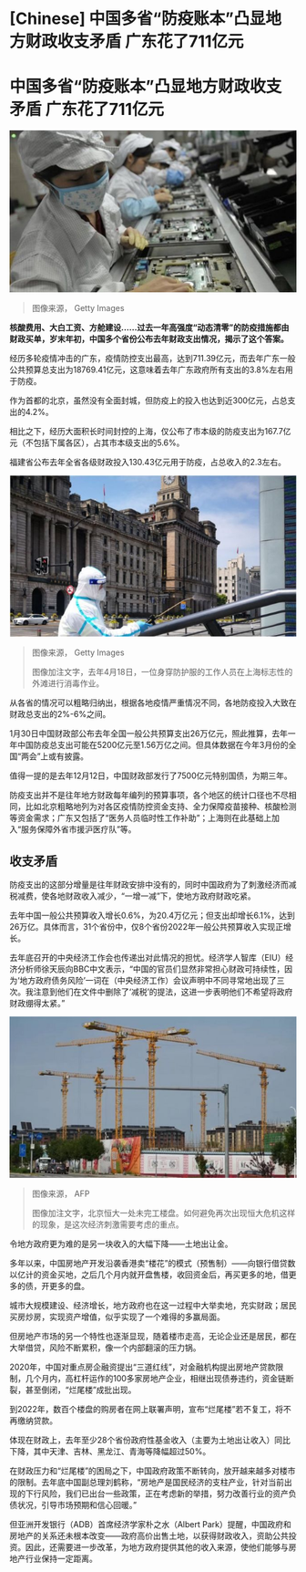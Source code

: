 # [Chinese] 中国多省“防疫账本”凸显地方财政收支矛盾 广东花了711亿元

#  中国多省“防疫账本”凸显地方财政收支矛盾 广东花了711亿元


![手机的生产线上，成千上万的工人并排而坐](_110864127_b3cf90f7-c5cc-470b-80c2-ef0b30252ebb.jpg)

> 图像来源，  Getty Images

**核酸费用、大白工资、方舱建设……过去一年高强度“动态清零”的防疫措施都由财政买单，岁末年初，中国多个省份公布去年财政支出情况，揭示了这个答案。**

经历多轮疫情冲击的广东，疫情防控支出最高，达到711.39亿元，而去年广东一般公共预算总支出为18769.41亿元，这意味着去年广东政府所有支出的3.8%左右用于防疫。

作为首都的北京，虽然没有全面封城，但防疫上的投入也达到近300亿元，占总支出的4.2%。

相比之下，经历大面积长时间封控的上海，仅公布了市本级的防疫支出为167.7亿元（不包括下属各区），占其市本级支出的5.6%。

福建省公布去年全省各级财政投入130.43亿元用于防疫，占总收入的2.3左右。

![去年4月18日，一位身穿防护服的工作人员在上海标志性的外滩进行消毒作业。](_124245751_gettyimages-1392299137.jpg)

> 图像来源，  Getty Images
>
> 图像加注文字，去年4月18日，一位身穿防护服的工作人员在上海标志性的外滩进行消毒作业。

从各省的情况可以粗略归纳出，根据各地疫情严重情况不同，各地防疫投入大致在财政总支出的2%-6%之间。

1月30日中国财政部公布去年全国一般公共预算支出26万亿元，照此推算，去年一年中国防疫总支出可能在5200亿元至1.56万亿之间。但具体数据在今年3月份的全国“两会”上或有披露。

值得一提的是去年12月12日，中国财政部发行了7500亿元特别国债，为期三年。

防疫支出并不是往年地方财政每年编列的预算事项，各个地区的统计口径也不尽相同，比如北京粗略地列为对各区疫情防控资金支持、全力保障疫苗接种、核酸检测等资金需求；广东又包括了“医务人员临时性工作补助”；上海则在此基础上加入“服务保障外省市援沪医疗队”等。

##  收支矛盾

防疫支出的这部分增量是往年财政安排中没有的，同时中国政府为了刺激经济而减税减费，使各地财政收入减少，“一增一减”下，使地方政府财政吃紧。

去年中国一般公共预算收入增长0.6%，为20.4万亿元；但支出却增长6.1%，达到26万亿。具体而言，31个省份中，仅8个省份2022年一般公共预算收入实现正增长。

去年底召开的中央经济工作会也传递出对此情况的担忧。经济学人智库（EIU）经济分析师徐天辰向BBC中文表示，“中国的官员们显然非常担心财政可持续性，因为‘地方政府债务风险’一词在（中央经济工作）会议声明中不同寻常地出现了三次。我注意到他们在文件中删除了‘减税’的提法，这进一步表明他们不希望将政府财政绷得太紧。”

![北京恒大一处未完工楼盘。如何避免再次出现恒大危机这样的现象，是这次经济刺激需要考虑的重点。](_126780178_whatsubject.jpg)

> 图像来源，  AFP
>
> 图像加注文字，北京恒大一处未完工楼盘。如何避免再次出现恒大危机这样的现象，是这次经济刺激需要考虑的重点。

令地方政府更为难的是另一块收入的大幅下降——土地出让金。

多年以来，中国房地产开发沿袭香港卖“楼花”的模式（预售制）——向银行借贷数以亿计的资金买地，之后几个月内就开盘售楼，收回资金后，再买更多的地，借更多的债，开更多的盘。

城市大规模建设、经济增长，地方政府也在这一过程中大举卖地，充实财政；居民买房炒房，实现资产增值，似乎实现了一个难得的多赢局面。

但房地产市场的另一个特性也逐渐显现，随着楼市走高，无论企业还是居民，都在大举借贷，风险不断累积，像一个内部翻滚的压力锅。

2020年，中国对重点房企融资提出“三道红线”，对金融机构提出房地产贷款限制，几个月内，高杠杆运作的100多家房地产企业，相继出现债券违约，资金链断裂，甚至倒闭，“烂尾楼”成批出现。

到2022年，数百个楼盘的购房者在网上联署声明，宣布“烂尾楼”若不复工，将不再缴纳贷款。

体现在财政上，去年至少28个省份政府性基金收入（主要为土地出让收入）同比下降，其中天津、吉林、黑龙江、青海等降幅超过50%。

在财政压力和“烂尾楼”的困局之下，中国政府政策不断转向，放开越来越多对楼市的限制。去年底中国副总理刘鹤称，“房地产是国民经济的支柱产业，针对当前出现的下行风险，我们已出台一些政策，正在考虑新的举措，努力改善行业的资产负债状况，引导市场预期和信心回暖。”

但亚洲开发银行（ADB）首席经济学家朴之水（Albert Park）提醒，中国政府和房地产的关系还未根本改变——政府高价出售土地，以获得财政收入，资助公共投资。因此，还需要进一步改革，为地方政府提供其他的收入来源，使他们能够与房地产行业保持一定距离。


